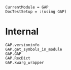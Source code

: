 ```@meta
CurrentModule = GAP
DocTestSetup = :(using GAP)
```

# Internal

```@docs
GAP.versioninfo
GAP.get_symbols_in_module
GAP.GAP
GAP.RecDict
GAP.kwarg_wrapper
```
